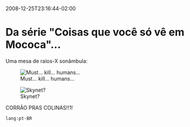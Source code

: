 ---
---

2008-12-25T23:16:44-02:00
# Da série "Coisas que você só vê em Mococa"...

Uma mesa de raios-X sonâmbula:

<figure>
  <img src="/img/mesaraiox1.jpg" alt="Must... kill... humans..." />
  <figcaption>Must... kill... humans...</figcaption>
</figure>

<figure>
  <img src="/img/mesaraiox2.jpg" alt="Skynet?" />
  <figcaption>Skynet?</figcaption>
</figure>

CORRÃO PRAS COLINAS!!1!

`lang:pt-BR`
